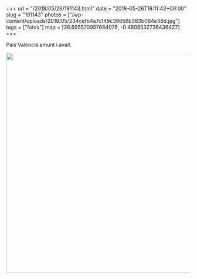 +++
url = "/2018/05/26/191143.html"
date = "2018-05-26T18:11:43+00:00"
slug = "191143"
photos = ["/wp-content/uploads/2018/05/234cefb4a7c149c39856b383b084e38d.jpg"]
tags = ["fotos"]
map = [38.695570957684076, -0.4808532736436427]
+++

País Valencià amunt i avall.

<img src="/wp-content/uploads/2018/05/234cefb4a7c149c39856b383b084e38d.jpg" width="600" height="600" />
